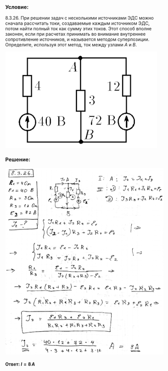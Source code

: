 ###  Условие:

$8.3.26.$ При решении задач с несколькими источниками ЭДС можно сначала рассчитать токи, создаваемые каждым источником ЭДС, потом найти полный ток как сумму этих токов. Этот способ вполне законен, если при расчетах принимать во внимание внутреннее сопротивление источников, и называется методом суперпозиции. Определите, используя этот метод, ток между узлами $A$ и $B$.

![К задаче $8.3.26$|483x306, 35%](../../img/8.3.26/8.3.26.png)

###  Решение:

![|544x639, 67%](../../img/8.3.26/1.png)

####  Ответ: $I = 8 \,А$